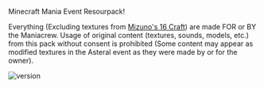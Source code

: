 Minecraft Mania Event Resourpack!

Everything (Excluding textures from [Mizuno's 16 Craft](https://mizunomcmemo.blogspot.com/2023/06/mizunos-16-craft-java-edition-120.html)) are made FOR or BY the Maniacrew. Usage of original content (textures, sounds, models, etc.) from this pack without consent is prohibited (Some content may appear as modified textures in the Asteral event as they were made by or for the owner).

![version](https://img.shields.io/badge/Minecraft-1.20.4-8403fc?style=for-the-badge) 

